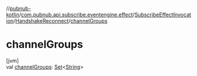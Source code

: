 //[pubnub-kotlin](../../../../index.md)/[com.pubnub.api.subscribe.eventengine.effect](../../index.md)/[SubscribeEffectInvocation](../index.md)/[HandshakeReconnect](index.md)/[channelGroups](channel-groups.md)

# channelGroups

[jvm]\
val [channelGroups](channel-groups.md): [Set](https://kotlinlang.org/api/latest/jvm/stdlib/kotlin.collections/-set/index.html)&lt;[String](https://kotlinlang.org/api/latest/jvm/stdlib/kotlin/-string/index.html)&gt;
